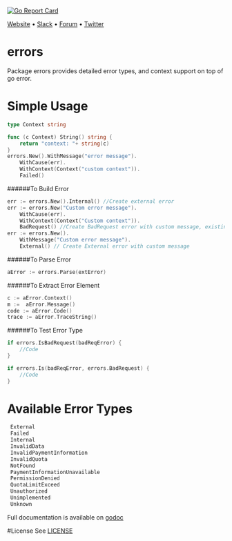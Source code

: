[![Go Report Card](https://goreportcard.com/badge/github.com/appscode/errors)](https://goreportcard.com/report/github.com/appscode/errors)

[Website](https://appscode.com) • [Slack](https://slack.appscode.com) • [Forum](https://discuss.appscode.com) • [Twitter](https://twitter.com/AppsCodeHQ)

# errors
Package errors provides detailed error types, and context support on top of go error.

Simple Usage
============

```go
type Context string

func (c Context) String() string {
	return "context: "+ string(c)
}
errors.New().WithMessage("error message").
	WithCause(err).
	WithContext(Context("custom context")).
	Failed()
```
######To Build Error
```go
err := errors.New().Internal() //Create external error
err := errors.New("Custom error message").
	WithCause(err).
	WithContext(Context("Custom context")).
	BadRequest() //Create BadRequest error with custom message, existing error and custom context
err := errors.New().
	WithMessage("Custom error message").
	External() // Create External error with custom message
```
######To Parse Error
```go
aError := errors.Parse(extError)
```
######To Extract Error Element
```go
c := aError.Context()
m :=  aError.Message()
code := aError.Code()
trace := aError.TraceString()
```
######To Test Error Type
```go
if errors.IsBadRequest(badReqError) {
	//Code
}

if errors.Is(badReqError, errors.BadRequest) {
    //Code
}
```

Available Error Types
=====================

```go
 External
 Failed
 Internal
 InvalidData
 InvalidPaymentInformation
 InvalidQuota
 NotFound
 PaymentInformationUnavailable
 PermissionDenied
 QuotaLimitExceed
 Unauthorized
 Unimplemented
 Unknown
```

Full documentation is available on [godoc](https://godoc.org/github.com/appscode/errors)

#License
See [LICENSE ](https://github.com/appscode/errors/blob/master/LICENSE)
